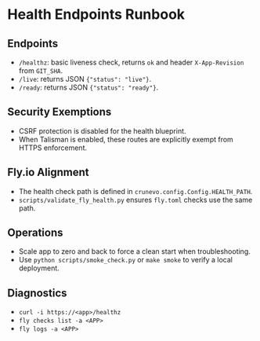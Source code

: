 # Health Endpoints Runbook

## Endpoints
- `/healthz`: basic liveness check, returns `ok` and header `X-App-Revision` from `GIT_SHA`.
- `/live`: returns JSON `{"status": "live"}`.
- `/ready`: returns JSON `{"status": "ready"}`.

## Security Exemptions
- CSRF protection is disabled for the health blueprint.
- When Talisman is enabled, these routes are explicitly exempt from HTTPS enforcement.

## Fly.io Alignment
- The health check path is defined in `crunevo.config.Config.HEALTH_PATH`.
- `scripts/validate_fly_health.py` ensures `fly.toml` checks use the same path.

## Operations
- Scale app to zero and back to force a clean start when troubleshooting.
- Use `python scripts/smoke_check.py` or `make smoke` to verify a local deployment.

## Diagnostics
- `curl -i https://<app>/healthz`
- `fly checks list -a <APP>`
- `fly logs -a <APP>`
